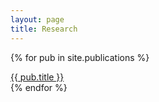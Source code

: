 ```yaml
---
layout: page
title: Research
---
```


{% for pub in site.publications %}
  <div class="cookie">
    <!---<h2>
    <img src="{{ pub.publication-image }}"></h2>
     <h2>--->
     <a href="{{pub.baseurl }}">{{ pub.title }}</a>
     </h2>
  </div>
{% endfor %}